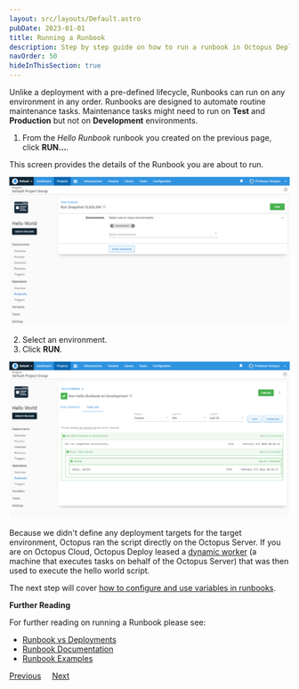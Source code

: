 ```yaml
---
layout: src/layouts/Default.astro
pubDate: 2023-01-01
title: Running a Runbook
description: Step by step guide on how to run a runbook in Octopus Deploy.
navOrder: 50
hideInThisSection: true
---
```


Unlike a deployment with a pre-defined lifecycle, Runbooks can run on any environment in any order.  Runbooks are designed to automate routine maintenance tasks.  Maintenance tasks might need to run on **Test** and **Production** but not on **Development** environments.

1. From the *Hello Runbook* runbook you created on the previous page, click **RUN...**.

This screen provides the details of the Runbook you are about to run.

![run runbook basic options](images/run-runbook-basic-options.png "width=500")

2. Select an environment.
3. Click **RUN**.

![run runbook results](images/run-hello-runbook-results.png "width=500")

Because we didn't define any deployment targets for the target environment, Octopus ran the script directly on the Octopus Server.  If you are on Octopus Cloud, Octopus Deploy leased a [dynamic worker](/docs/infrastructure/workers/dynamic-worker-pools.md#on-demand) (a machine that executes tasks on behalf of the Octopus Server) that was then used to execute the hello world script.

The next step will cover [how to configure and use variables in runbooks](/docs/getting-started/first-runbook-run/runbook-specific-variables.md).

**Further Reading**

For further reading on running a Runbook please see:

- [Runbook vs Deployments](/docs/runbooks/runbooks-vs-deployments/index.md)
- [Runbook Documentation](/docs/runbooks/index.md)
- [Runbook Examples](/docs/runbooks/runbook-examples/index.md)

<span><a class="btn btn-secondary" href="/docs/getting-started/first-runbook-run/define-the-runbook-process">Previous</a></span>&nbsp;&nbsp;&nbsp;&nbsp;&nbsp;<span><a class="btn btn-success" href="/docs/getting-started/first-runbook-run/runbook-specific-variables">Next</a></span>